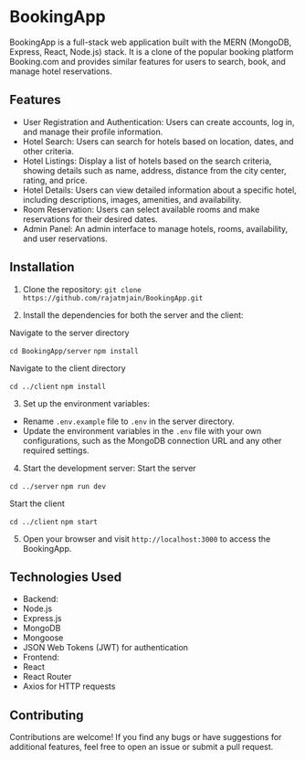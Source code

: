 # BookingApp

BookingApp is a full-stack web application built with the MERN (MongoDB, Express, React, Node.js) stack. It is a clone of the popular booking platform Booking.com and provides similar features for users to search, book, and manage hotel reservations.

## Features

- User Registration and Authentication: Users can create accounts, log in, and manage their profile information.
- Hotel Search: Users can search for hotels based on location, dates, and other criteria.
- Hotel Listings: Display a list of hotels based on the search criteria, showing details such as name, address, distance from the city center, rating, and price.
- Hotel Details: Users can view detailed information about a specific hotel, including descriptions, images, amenities, and availability.
- Room Reservation: Users can select available rooms and make reservations for their desired dates.
- Admin Panel: An admin interface to manage hotels, rooms, availability, and user reservations.

## Installation

1. Clone the repository:
   `git clone https://github.com/rajatmjain/BookingApp.git`

2. Install the dependencies for both the server and the client:

Navigate to the server directory

`cd BookingApp/server`
`npm install`

Navigate to the client directory

`cd ../client`
`npm install`

3. Set up the environment variables:

- Rename `.env.example` file to `.env` in the server directory.
- Update the environment variables in the `.env` file with your own configurations, such as the MongoDB connection URL and any other required settings.

4. Start the development server:
   Start the server

`cd ../server`
`npm run dev`

Start the client

`cd ../client`
`npm start`

5. Open your browser and visit `http://localhost:3000` to access the BookingApp.

## Technologies Used

- Backend:
- Node.js
- Express.js
- MongoDB
- Mongoose
- JSON Web Tokens (JWT) for authentication
- Frontend:
- React
- React Router
- Axios for HTTP requests

## Contributing

Contributions are welcome! If you find any bugs or have suggestions for additional features, feel free to open an issue or submit a pull request.
